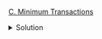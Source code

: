 [C. Minimum Transactions](https://www.codechef.com/QUCD2023/problems/CODEJAM0008)

<details><summary>Solution</summary>

![](../../../assets/CODEJAM0008.png)

</details>
